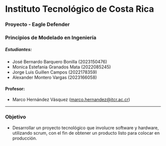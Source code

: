 # Instituto Tecnológico de Costa Rica
### Proyecto - Eagle Defender
### Principios de Modelado en Ingeniería
##### Estudiantes:
- José Bernardo Barquero Bonilla (2023150476)
- Monica Estefania Granados Mata (2022085245)
- Jorge Luis Guillen Campos (2022178359)
- Alexander Montero Vargas (2023166058)
#### Profesor:
- Marco Hernández Vásquez (marco.hernandez@itcr.ac.cr)
----
### Objetivo 
- Desarrollar un proyecto tecnológico que involucre software y hardware, utilizando scrum, con el fin de obtener un producto listo para colocar en producción.
